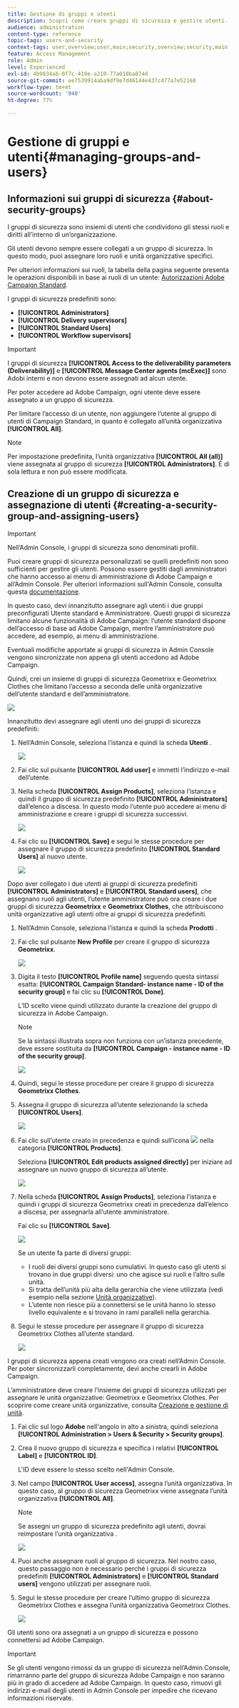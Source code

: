 ```yaml
---
title: Gestione di gruppi e utenti
description: Scopri come creare gruppi di sicurezza e gestire utenti.
audience: administration
content-type: reference
topic-tags: users-and-security
context-tags: user,overview;user,main;security,overview;security,main
feature: Access Management
role: Admin
level: Experienced
exl-id: 4b9834ab-0f7c-419e-a210-77a018ba874d
source-git-commit: ee7539914aba9df9e7d46144e437c477a7e52168
workflow-type: tm+mt
source-wordcount: '940'
ht-degree: 77%

---
```


# Gestione di gruppi e utenti{#managing-groups-and-users}

## Informazioni sui gruppi di sicurezza {#about-security-groups}

I gruppi di sicurezza sono insiemi di utenti che condividono gli stessi ruoli e diritti all’interno di un’organizzazione.

Gli utenti devono sempre essere collegati a un gruppo di sicurezza. In questo modo, puoi assegnare loro ruoli e unità organizzative specifici.

Per ulteriori informazioni sui ruoli, la tabella della pagina seguente presenta le operazioni disponibili in base ai ruoli di un utente: [Autorizzazioni Adobe Campaign Standard](https://experienceleague.adobe.com/docs/campaign-standard/assets/acs_rights.pdf?lang=en).

I gruppi di sicurezza predefiniti sono:

* **[!UICONTROL Administrators]**
* **[!UICONTROL Delivery supervisors]**
* **[!UICONTROL Standard Users]**
* **[!UICONTROL Workflow supervisors]**

>[!IMPORTANT]
>
>I gruppi di sicurezza **[!UICONTROL Access to the deliverability parameters (Deliverability)]** e **[!UICONTROL Message Center agents (mcExec)]** sono Adobi interni e non devono essere assegnati ad alcun utente.

Per poter accedere ad Adobe Campaign, ogni utente deve essere assegnato a un gruppo di sicurezza.

Per limitare l’accesso di un utente, non aggiungere l’utente al gruppo di utenti di Campaign Standard, in quanto è collegato all’unità organizzativa **[!UICONTROL All]**.

>[!NOTE]
>
>Per impostazione predefinita, l’unità organizzativa **[!UICONTROL All (all)]** viene assegnata al gruppo di sicurezza **[!UICONTROL Administrators]**. È di sola lettura e non può essere modificata.

## Creazione di un gruppo di sicurezza e assegnazione di utenti {#creating-a-security-group-and-assigning-users}

>[!IMPORTANT]
>
>Nell’Admin Console, i gruppi di sicurezza sono denominati profili.

Puoi creare gruppi di sicurezza personalizzati se quelli predefiniti non sono sufficienti per gestire gli utenti. Possono essere gestiti dagli amministratori che hanno accesso ai menu di amministrazione di Adobe Campaign e all’Admin Console. Per ulteriori informazioni sull&#39;Admin Console, consulta questa [documentazione](https://helpx.adobe.com/it/enterprise/managing/user-guide.html).

In questo caso, devi innanzitutto assegnare agli utenti i due gruppi preconfigurati Utente standard e Amministratore. Questi gruppi di sicurezza limitano alcune funzionalità di Adobe Campaign: l’utente standard dispone dell’accesso di base ad Adobe Campaign, mentre l’amministratore può accedere, ad esempio, ai menu di amministrazione.

Eventuali modifiche apportate ai gruppi di sicurezza in Admin Console vengono sincronizzate non appena gli utenti accedono ad Adobe Campaign.

Quindi, crei un insieme di gruppi di sicurezza Geometrixx e Geometrixx Clothes che limitano l’accesso a seconda delle unità organizzative dell’utente standard e dell’amministratore.

![](assets/ootb_security_group_1.png)

Innanzitutto devi assegnare agli utenti uno dei gruppi di sicurezza predefiniti:

1. Nell’Admin Console, seleziona l’istanza e quindi la scheda **Utenti** .

   ![](assets/manage_security_group_2.png)

1. Fai clic sul pulsante **[!UICONTROL Add user]** e immetti l’indirizzo e-mail dell’utente.
1. Nella scheda **[!UICONTROL Assign Products]**, seleziona l’istanza e quindi il gruppo di sicurezza predefinito **[!UICONTROL Administrators]** dall’elenco a discesa. In questo modo l’utente può accedere ai menu di amministrazione e creare i gruppi di sicurezza successivi.

   ![](assets/ootb_security_group_2.png)

1. Fai clic su **[!UICONTROL Save]** e segui le stesse procedure per assegnare il gruppo di sicurezza predefinito **[!UICONTROL Standard Users]** al nuovo utente.

   ![](assets/ootb_security_group_3.png)

Dopo aver collegato i due utenti ai gruppi di sicurezza predefiniti **[!UICONTROL Administrators]** e **[!UICONTROL Standard users]**, che assegnano ruoli agli utenti, l’utente amministratore può ora creare i due gruppi di sicurezza **Geometrixx** e **Geometrixx Clothes**, che attribuiscono unità organizzative agli utenti oltre ai gruppi di sicurezza predefiniti.

1. Nell’Admin Console, seleziona l’istanza e quindi la scheda **Prodotti** .
1. Fai clic sul pulsante **New Profile** per creare il gruppo di sicurezza **Geometrixx**.

   ![](assets/create_security_1.png)

1. Digita il testo **[!UICONTROL Profile name]** seguendo questa sintassi esatta: **[!UICONTROL Campaign Standard- instance name - ID of the security group]** e fai clic su **[!UICONTROL Done]**.

   L’ID scelto viene quindi utilizzato durante la creazione del gruppo di sicurezza in Adobe Campaign.

   >[!NOTE]
   >
   >Se la sintassi illustrata sopra non funziona con un’istanza precedente, deve essere sostituita da **[!UICONTROL Campaign - instance name - ID of the security group]**.

   ![](assets/manage_security_group_1.png)

1. Quindi, segui le stesse procedure per creare il gruppo di sicurezza **Geometrixx Clothes**.
1. Assegna il gruppo di sicurezza all’utente selezionando la scheda **[!UICONTROL Users]**.

   ![](assets/manage_security_group_2.png)

1. Fai clic sull’utente creato in precedenza e quindi sull’icona ![](assets/managing_security_group_10.png) nella categoria **[!UICONTROL Products]**.

   Seleziona **[!UICONTROL Edit products assigned directly]** per iniziare ad assegnare un nuovo gruppo di sicurezza all’utente.

   ![](assets/manage_security_group_8.png)

1. Nella scheda **[!UICONTROL Assign Products]**, seleziona l’istanza e quindi i gruppi di sicurezza Geometrixx creati in precedenza dall’elenco a discesa, per assegnarla all’utente amministratore.

   Fai clic su **[!UICONTROL Save]**.

   ![](assets/manage_security_group_3.png)

   Se un utente fa parte di diversi gruppi:

   * I ruoli dei diversi gruppi sono cumulativi. In questo caso gli utenti si trovano in due gruppi diversi: uno che agisce sui ruoli e l’altro sulle unità.
   * Si tratta dell’unità più alta della gerarchia che viene utilizzata (vedi esempio nella sezione [Unità organizzative](../../administration/using/organizational-units.md)).
   * L’utente non riesce più a connettersi se le unità hanno lo stesso livello equivalente e si trovano in rami paralleli nella gerarchia.

1. Segui le stesse procedure per assegnare il gruppo di sicurezza Geometrixx Clothes all’utente standard.

   ![](assets/manage_security_group_9.png)

I gruppi di sicurezza appena creati vengono ora creati nell’Admin Console. Per poter sincronizzarli completamente, devi anche crearli in Adobe Campaign.

L’amministratore deve creare l’insieme dei gruppi di sicurezza utilizzati per assegnare le unità organizzative: Geometrixx e Geometrixx Clothes. Per scoprire come creare unità organizzative, consulta [Creazione e gestione di unità](../../administration/using/organizational-units.md#creating-and-managing-units).

1. Fai clic sul logo **Adobe** nell&#39;angolo in alto a sinistra, quindi seleziona **[!UICONTROL Administration > Users & Security > Security groups]**.
1. Crea il nuovo gruppo di sicurezza e specifica i relativi **[!UICONTROL Label]** e **[!UICONTROL ID]**.

   L&#39;ID deve essere lo stesso scelto nell&#39;Admin Console.

1. Nel campo **[!UICONTROL User access]**, assegna l’unità organizzativa. In questo caso, al gruppo di sicurezza Geometrixx viene assegnata l’unità organizzativa **[!UICONTROL All]**.

   >[!NOTE]
   >
   >Se assegni un gruppo di sicurezza predefinito agli utenti, dovrai reimpostare l’unità organizzativa .

   ![](assets/manage_security_group_6.png)

1. Puoi anche assegnare ruoli al gruppo di sicurezza. Nel nostro caso, questo passaggio non è necessario perché i gruppi di sicurezza predefiniti **[!UICONTROL Administrators]** e **[!UICONTROL Standard users]** vengono utilizzati per assegnare ruoli.
1. Segui le stesse procedure per creare l’ultimo gruppo di sicurezza Geometrixx Clothes e assegna l’unità organizzativa Geometrixx Clothes.

   ![](assets/manage_security_group_7.png)

Gli utenti sono ora assegnati a un gruppo di sicurezza e possono connettersi ad Adobe Campaign.

>[!IMPORTANT]
>
>Se gli utenti vengono rimossi da un gruppo di sicurezza nell’Admin Console, rimarranno parte del gruppo di sicurezza Adobe Campaign e non saranno più in grado di accedere ad Adobe Campaign. In questo caso, rimuovi gli indirizzi e-mail degli utenti in Admin Console per impedire che ricevano informazioni riservate.

